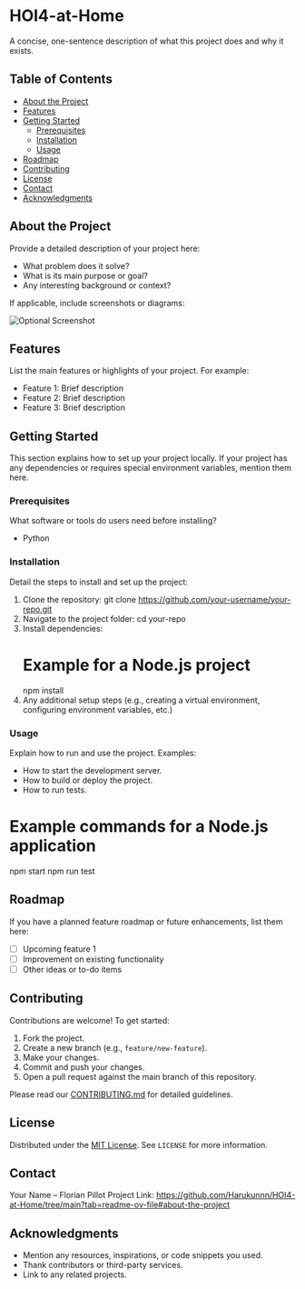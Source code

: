 # HOI4-at-Home
A concise, one-sentence description of what this project does and why it exists.

## Table of Contents

- [About the Project](#about-the-project)
- [Features](#features)
- [Getting Started](#getting-started)
  - [Prerequisites](#prerequisites)
  - [Installation](#installation)
  - [Usage](#usage)
- [Roadmap](#roadmap)
- [Contributing](#contributing)
- [License](#license)
- [Contact](#contact)
- [Acknowledgments](#acknowledgments)

## About the Project

Provide a detailed description of your project here: 
- What problem does it solve?
- What is its main purpose or goal?
- Any interesting background or context?

If applicable, include screenshots or diagrams:

![Optional Screenshot](link-to-image)

## Features

List the main features or highlights of your project. For example:
- Feature 1: Brief description
- Feature 2: Brief description
- Feature 3: Brief description

## Getting Started

This section explains how to set up your project locally. If your project has any dependencies or requires special environment variables, mention them here.

### Prerequisites

What software or tools do users need before installing?
- Python

### Installation

Detail the steps to install and set up the project:
1. Clone the repository:
   git clone https://github.com/your-username/your-repo.git
2. Navigate to the project folder:
   cd your-repo
3. Install dependencies:
   # Example for a Node.js project
   npm install
4. Any additional setup steps (e.g., creating a virtual environment, configuring environment variables, etc.)

### Usage

Explain how to run and use the project. Examples:
- How to start the development server.
- How to build or deploy the project.
- How to run tests.

# Example commands for a Node.js application
npm start
npm run test

## Roadmap

If you have a planned feature roadmap or future enhancements, list them here:
- [ ] Upcoming feature 1
- [ ] Improvement on existing functionality
- [ ] Other ideas or to-do items

## Contributing

Contributions are welcome! To get started:
1. Fork the project.
2. Create a new branch (e.g., `feature/new-feature`).
3. Make your changes.
4. Commit and push your changes.
5. Open a pull request against the main branch of this repository.

Please read our [CONTRIBUTING.md](https://github.com/Harukunnn/HOI4-at-Home/blob/86bb808a642f80c033ba0f9a8e5ac0e83dc43430/CONTRIBUTING.md) for detailed guidelines.

## License

Distributed under the [MIT License](LICENSE). See `LICENSE` for more information.

## Contact

Your Name – Florian Pillot
Project Link: https://github.com/Harukunnn/HOI4-at-Home/tree/main?tab=readme-ov-file#about-the-project

## Acknowledgments

- Mention any resources, inspirations, or code snippets you used.
- Thank contributors or third-party services.
- Link to any related projects.
